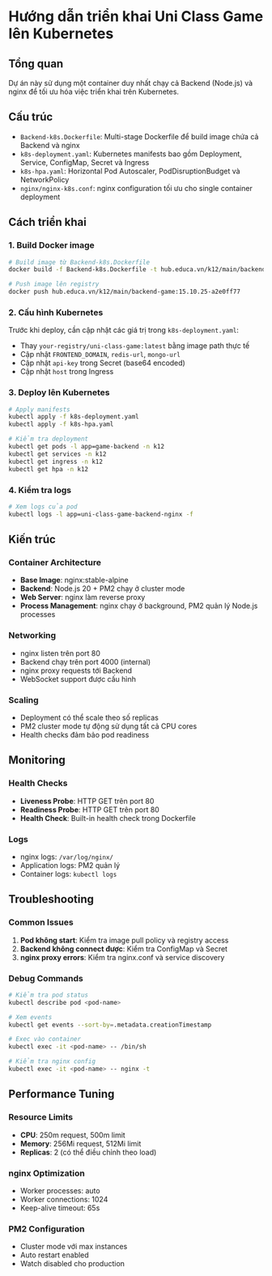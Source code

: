 # Hướng dẫn triển khai Uni Class Game lên Kubernetes

## Tổng quan

Dự án này sử dụng một container duy nhất chạy cả Backend (Node.js) và nginx để tối ưu hóa việc triển khai trên Kubernetes.

## Cấu trúc

- `Backend-k8s.Dockerfile`: Multi-stage Dockerfile để build image chứa cả Backend và nginx
- `k8s-deployment.yaml`: Kubernetes manifests bao gồm Deployment, Service, ConfigMap, Secret và Ingress
- `k8s-hpa.yaml`: Horizontal Pod Autoscaler, PodDisruptionBudget và NetworkPolicy
- `nginx/nginx-k8s.conf`: nginx configuration tối ưu cho single container deployment

## Cách triển khai

### 1. Build Docker image

```bash
# Build image từ Backend-k8s.Dockerfile
docker build -f Backend-k8s.Dockerfile -t hub.educa.vn/k12/main/backend-game:15.10.25-a2e0ff77 .

# Push image lên registry
docker push hub.educa.vn/k12/main/backend-game:15.10.25-a2e0ff77
```

### 2. Cấu hình Kubernetes

Trước khi deploy, cần cập nhật các giá trị trong `k8s-deployment.yaml`:

- Thay `your-registry/uni-class-game:latest` bằng image path thực tế
- Cập nhật `FRONTEND_DOMAIN`, `redis-url`, `mongo-url`
- Cập nhật `api-key` trong Secret (base64 encoded)
- Cập nhật `host` trong Ingress

### 3. Deploy lên Kubernetes

```bash
# Apply manifests
kubectl apply -f k8s-deployment.yaml
kubectl apply -f k8s-hpa.yaml

# Kiểm tra deployment
kubectl get pods -l app=game-backend -n k12
kubectl get services -n k12
kubectl get ingress -n k12
kubectl get hpa -n k12
```

### 4. Kiểm tra logs

```bash
# Xem logs của pod
kubectl logs -l app=uni-class-game-backend-nginx -f
```

## Kiến trúc

### Container Architecture
- **Base Image**: nginx:stable-alpine
- **Backend**: Node.js 20 + PM2 chạy ở cluster mode
- **Web Server**: nginx làm reverse proxy
- **Process Management**: nginx chạy ở background, PM2 quản lý Node.js processes

### Networking
- nginx listen trên port 80
- Backend chạy trên port 4000 (internal)
- nginx proxy requests tới Backend
- WebSocket support được cấu hình

### Scaling
- Deployment có thể scale theo số replicas
- PM2 cluster mode tự động sử dụng tất cả CPU cores
- Health checks đảm bảo pod readiness

## Monitoring

### Health Checks
- **Liveness Probe**: HTTP GET trên port 80
- **Readiness Probe**: HTTP GET trên port 80
- **Health Check**: Built-in health check trong Dockerfile

### Logs
- nginx logs: `/var/log/nginx/`
- Application logs: PM2 quản lý
- Container logs: `kubectl logs`

## Troubleshooting

### Common Issues

1. **Pod không start**: Kiểm tra image pull policy và registry access
2. **Backend không connect được**: Kiểm tra ConfigMap và Secret
3. **nginx proxy errors**: Kiểm tra nginx.conf và service discovery

### Debug Commands

```bash
# Kiểm tra pod status
kubectl describe pod <pod-name>

# Xem events
kubectl get events --sort-by=.metadata.creationTimestamp

# Exec vào container
kubectl exec -it <pod-name> -- /bin/sh

# Kiểm tra nginx config
kubectl exec -it <pod-name> -- nginx -t
```

## Performance Tuning

### Resource Limits
- **CPU**: 250m request, 500m limit
- **Memory**: 256Mi request, 512Mi limit
- **Replicas**: 2 (có thể điều chỉnh theo load)

### nginx Optimization
- Worker processes: auto
- Worker connections: 1024
- Keep-alive timeout: 65s

### PM2 Configuration
- Cluster mode với max instances
- Auto restart enabled
- Watch disabled cho production
